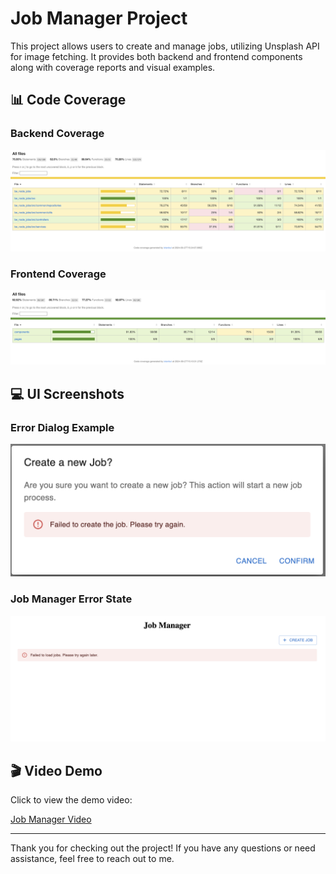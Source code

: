 # Job Manager Project

This project allows users to create and manage jobs, utilizing Unsplash API for image fetching. It provides both backend and frontend components along with coverage reports and visual examples.

## 📊 Code Coverage

### Backend Coverage
![Backend Coverage](./coverage_be.png)

### Frontend Coverage
![Frontend Coverage](./coverage_fe.png)

## 💻 UI Screenshots

### Error Dialog Example
![Job Manager Error Dialog](./job-manager-dialog-error.png)

### Job Manager Error State
![Job Manager Error](./job-manager-error.png)

## 🎬 Video Demo

Click to view the demo video:

[Job Manager Video](./job-manager-video.mov)

---

Thank you for checking out the project! If you have any questions or need assistance, feel free to reach out to me.
